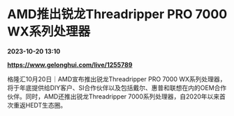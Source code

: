 # AMD推出锐龙Threadripper PRO 7000 WX系列处理器

**2023-10-20 13:10**

**https://www.gelonghui.com/live/1255789**

格隆汇10月20日｜AMD宣布推出锐龙Threadripper PRO 7000 WX系列处理器，将于年底提供给DIY客户、SI合作伙伴以及包括戴尔、惠普和联想在内的OEM合作伙伴。同时，AMD还推出锐龙Threadripper 7000系列处理器，自2020年以来首次重返HEDT生态圈。